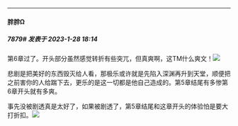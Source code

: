 
*****

####  胖胖Ω  
##### 7879#       发表于 2023-1-28 18:14

第6章过了。开头部分虽然感觉转折有些突兀，但真爽啊，这TM什么爽文！<img src="https://static.saraba1st.com/image/smiley/face2017/066.png" referrerpolicy="no-referrer">

悲剧是把美好的东西毁灭给人看，那极乐或许就是先陷入深渊再升到天堂，顺便把之前害你的人给踹下去，更乐的是这一切都是他自己造成的。第5章结尾有多惨第6章开头就有多爽。

事先没被剧透真是太好了，如果被剧透了，第5章结尾和这章开头的体验怕是要大打折扣。<img src="https://static.saraba1st.com/image/smiley/face2017/074.png" referrerpolicy="no-referrer">


